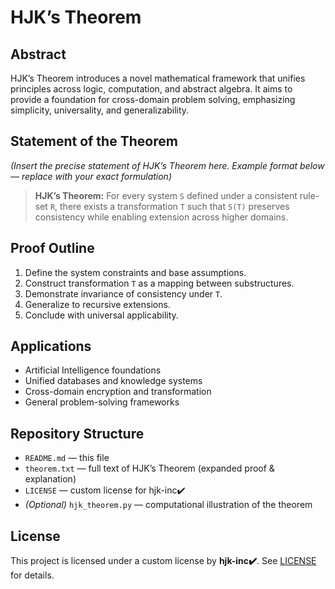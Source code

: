 # HJK’s Theorem

## Abstract
HJK’s Theorem introduces a novel mathematical framework that unifies principles across logic, computation, and abstract algebra. It aims to provide a foundation for cross-domain problem solving, emphasizing simplicity, universality, and generalizability.

## Statement of the Theorem
*(Insert the precise statement of HJK’s Theorem here. Example format below — replace with your exact formulation)*

> **HJK’s Theorem:** For every system `S` defined under a consistent rule-set `R`, there exists a transformation `T` such that `S(T)` preserves consistency while enabling extension across higher domains.

## Proof Outline
1. Define the system constraints and base assumptions.  
2. Construct transformation `T` as a mapping between substructures.  
3. Demonstrate invariance of consistency under `T`.  
4. Generalize to recursive extensions.  
5. Conclude with universal applicability.

## Applications
- Artificial Intelligence foundations  
- Unified databases and knowledge systems  
- Cross-domain encryption and transformation  
- General problem-solving frameworks  

## Repository Structure
- `README.md` — this file  
- `theorem.txt` — full text of HJK’s Theorem (expanded proof & explanation)  
- `LICENSE` — custom license for hjk-inc✔️  
- *(Optional)* `hjk_theorem.py` — computational illustration of the theorem  

## License
This project is licensed under a custom license by **hjk-inc✔️**. See [LICENSE](LICENSE) for details.
